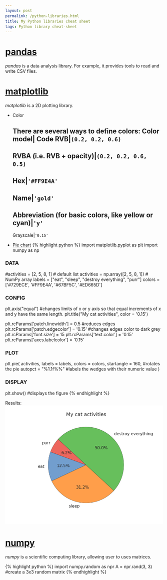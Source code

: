 ```yaml
---
layout: post
permalink: /python-libraries.html
title: My Python libraries cheat sheet
tags: Python library cheat-sheet
---
```


# [pandas](http://pandas.pydata.org/)
*pandas* is a data analysis library. For example, it provides tools to read and write CSV files.

# [matplotlib](http://matplotlib.org)
*matplotlib* is a 2D plotting library.

* Color

  There are several ways to define colors:
  Color model| Code 
  RVB|`(0.2, 0.2, 0.6)`
  --
  RVBA (i.e. RVB + opacity)|`(0.2, 0.2, 0.6, 0.5)`
  ---
  Hex|`'#FF9E4A'`
  ---
  Name|`'gold'`
  ---
  Abbreviation (for basic colors, like yellow or cyan)|`'y'`
  ---
  Grayscale|`'0.15'`


* [Pie chart](http://matplotlib.org/api/pyplot_api.html?highlight=pie#matplotlib.pyplot.pie)
{% highlight python %}
import matplotlib.pyplot as plt
import numpy as np

### DATA 
#activities = [2, 5, 8, 1]          # default list
activities = np.array([2, 5, 8, 1]) # NumPy array
labels = ["eat", "sleep", "destroy everything", "purr"]
colors = ['#729ECE', '#FF9E4A', '#67BF5C', '#ED665D']

### CONFIG
plt.axis("equal") #changes limits of x or y axis so that equal increments of x and y have the same length.
plt.title("My cat activities", color = '0.15')

plt.rcParams['patch.linewidth'] = 0.5       #reduces edges
plt.rcParams['patch.edgecolor'] = '0.15'    #changes edges color to dark grey
plt.rcParams['font.size'] = 15
plt.rcParams['text.color'] = '0.15'
plt.rcParams['axes.labelcolor'] = '0.15'

### PLOT
plt.pie(
activities,
labels = labels,
colors = colors,
startangle = 160,   #rotates the pie
autopct = "%1.1f%%" #labels the wedges with their numeric value
)

### DISPLAY
plt.show() #displays the figure
{% endhighlight %}

Results:
![cat](/downloads/cat-activities.png "My cat activities")

# [numpy](http://www.numpy.org/)
*numpy* is a scientific computing library, allowing user to uses matrices.

{% highlight python %}
import numpy.random as npr
A = npr.rand(3, 3) #create a 3x3 random matrix
{% endhighlight %}
